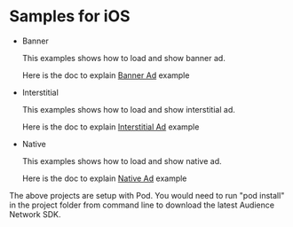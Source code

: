 <h1>Samples for iOS</h1>

<ul>
  <li>
  	Banner
  	<p>This examples shows how to load and show banner ad. </p>
  	<p>Here is the doc to explain <a href="https://developers.facebook.com/docs/audience-network/ios-banners">Banner Ad</a> example</p>
  </li>

  <li>Interstitial
  	<p>This examples shows how to load and show interstitial ad. </p>
  	<p>Here is the doc to explain <a href="https://developers.facebook.com/docs/audience-network/ios-interstitial">Interstitial Ad</a> example</p>
  </li>

  <li>Native
  <p>This examples shows how to load and show native ad. </p>
  	<p>Here is the doc to explain <a href="https://developers.facebook.com/docs/audience-network/ios-native">Native Ad</a> example</p>
  </li>
</ul>

<p>
The above projects are setup with Pod.  You would need to run "pod install" in the project folder from command line to download the latest Audience Network SDK.
</p>
